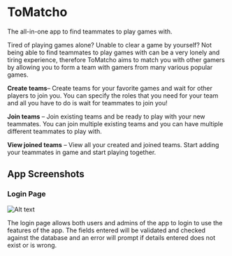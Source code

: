 # ToMatcho

The all-in-one app to find teammates to play games with. 

Tired of playing games alone? Unable to clear a game by yourself? Not being able to find teammates to play games with can be a very lonely and tiring experience, therefore ToMatcho aims to match you with other gamers by allowing you to form a team with gamers from many various popular games.  

**Create teams**– Create teams for your favorite games and wait for other players to join you. You can specify the roles that you need for your team and all you have to do is wait for teammates to join you! 

**Join teams** – Join existing teams and be ready to play with your new teammates. You can join multiple existing teams and you can have multiple different teammates to play with. 

**View joined teams** – View all your created and joined teams. Start adding your teammates in game and start playing together. 

## App Screenshots
### Login Page
![Alt text](https://i.imgur.com/9U40XTh.png)

The login page allows both users and admins of the app to login to use the features of the app. The fields entered will be validated and checked against the database and an error will prompt if details entered does not exist or is wrong. 
